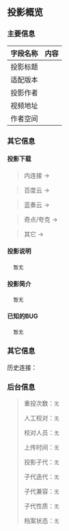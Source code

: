 ## 投影概览
### 主要信息
| 字段名称   | 内容           |
| ---------- | -------------- |
| 投影标题   |               | 
| 适配版本   |               | 
| 投影作者   |               | 
| 视频地址   |               | 
| 作者空间   |               | 

### 其它信息

#### 投影下载
> 内连接 → []()

> 百度云 → []()

> 蓝奏云 → []()

> 奇点/夸克 → []()

> 其它 → []() 

#### 投影说明
      暂无

#### 投影简介
      暂无

#### 已知的BUG
      暂无

### 其它信息
历史连接：[]()

### 后台信息

> 重投次数：`无`
> 
> 人工校对：`无`
> 
> 校对人员：`无`
> 
> 上传时间：`无`
> 
> 投影子代：`无`
> 
> 子代迭代：`无`
> 
> 子代兼容：`无`
> 
> 子代性质：`无`
> 
> 档案状态：`无`
